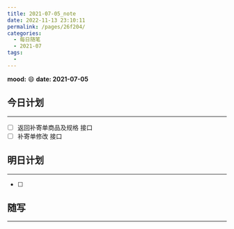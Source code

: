 ```yaml
---
title: 2021-07-05_note
date: 2022-11-13 23:10:11
permalink: /pages/26f204/
categories:
  - 每日随笔
  - 2021-07
tags:
  - 
---
```

**mood:** :smile:  																		**date: 2021-07-05**  
## 今日计划  
------
- [ ]  返回补寄单商品及规格 接口
- [ ]  补寄单修改 接口
## 明日计划  
------
- [ ]  
## 随写 
------
